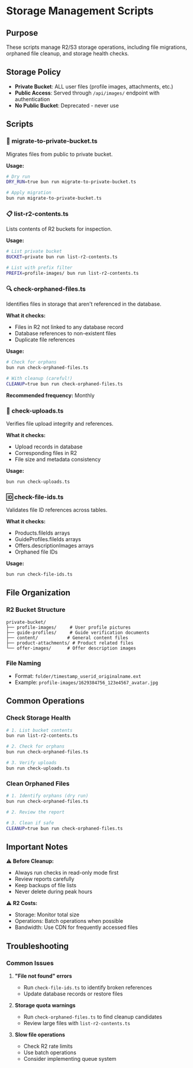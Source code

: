 # Storage Management Scripts

## Purpose
These scripts manage R2/S3 storage operations, including file migrations, orphaned file cleanup, and storage health checks.

## Storage Policy
- **Private Bucket**: ALL user files (profile images, attachments, etc.)
- **Public Access**: Served through `/api/images/` endpoint with authentication
- **No Public Bucket**: Deprecated - never use

## Scripts

### 🚀 migrate-to-private-bucket.ts
Migrates files from public to private bucket.

**Usage:**
```bash
# Dry run
DRY_RUN=true bun run migrate-to-private-bucket.ts

# Apply migration
bun run migrate-to-private-bucket.ts
```

### 📋 list-r2-contents.ts
Lists contents of R2 buckets for inspection.

**Usage:**
```bash
# List private bucket
BUCKET=private bun run list-r2-contents.ts

# List with prefix filter
PREFIX=profile-images/ bun run list-r2-contents.ts
```

### 🔍 check-orphaned-files.ts
Identifies files in storage that aren't referenced in the database.

**What it checks:**
- Files in R2 not linked to any database record
- Database references to non-existent files
- Duplicate file references

**Usage:**
```bash
# Check for orphans
bun run check-orphaned-files.ts

# With cleanup (careful!)
CLEANUP=true bun run check-orphaned-files.ts
```

**Recommended frequency:** Monthly

### 📁 check-uploads.ts
Verifies file upload integrity and references.

**What it checks:**
- Upload records in database
- Corresponding files in R2
- File size and metadata consistency

**Usage:**
```bash
bun run check-uploads.ts
```

### 🆔 check-file-ids.ts
Validates file ID references across tables.

**What it checks:**
- Products.fileIds arrays
- GuideProfiles.fileIds arrays
- Offers.descriptionImages arrays
- Orphaned file IDs

**Usage:**
```bash
bun run check-file-ids.ts
```

## File Organization

### R2 Bucket Structure
```
private-bucket/
├── profile-images/     # User profile pictures
├── guide-profiles/     # Guide verification documents
├── content/           # General content files
├── product-attachments/ # Product related files
└── offer-images/      # Offer description images
```

### File Naming
- Format: `folder/timestamp_userid_originalname.ext`
- Example: `profile-images/1629384756_123e4567_avatar.jpg`

## Common Operations

### Check Storage Health
```bash
# 1. List bucket contents
bun run list-r2-contents.ts

# 2. Check for orphans
bun run check-orphaned-files.ts

# 3. Verify uploads
bun run check-uploads.ts
```

### Clean Orphaned Files
```bash
# 1. Identify orphans (dry run)
bun run check-orphaned-files.ts

# 2. Review the report

# 3. Clean if safe
CLEANUP=true bun run check-orphaned-files.ts
```

## Important Notes

⚠️ **Before Cleanup:**
- Always run checks in read-only mode first
- Review reports carefully
- Keep backups of file lists
- Never delete during peak hours

⚠️ **R2 Costs:**
- Storage: Monitor total size
- Operations: Batch operations when possible
- Bandwidth: Use CDN for frequently accessed files

## Troubleshooting

### Common Issues

1. **"File not found" errors**
   - Run `check-file-ids.ts` to identify broken references
   - Update database records or restore files

2. **Storage quota warnings**
   - Run `check-orphaned-files.ts` to find cleanup candidates
   - Review large files with `list-r2-contents.ts`

3. **Slow file operations**
   - Check R2 rate limits
   - Use batch operations
   - Consider implementing queue system